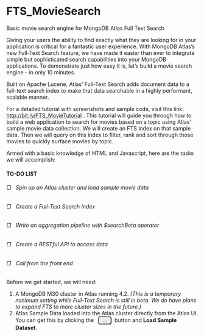 # FTS_MovieSearch
Basic movie search engine for MongoDB Atlas Full Text Search

Giving your users the ability to find exactly what they are looking for in your application is critical for a fantastic user experience. With MongoDB Atlas’s new Full-Text Search feature, we have made it easier than ever to integrate simple but sophisticated search capabilities into your MongoDB applications. To demonstrate just how easy it is, let’s build a movie search engine - in only 10 minutes.

Built on Apache Lucene, Atlas’ Full-Text Search adds document data to a full-text search index to make that data searchable in a highly performant, scalable manner. 

For a detailed tutorial with screenshots and sample code, visit this link: http://bit.ly/FTS_MovieTutorial . This tutorial will guide you through how to build a web application to search for movies based on a topic using Atlas’ sample movie data collection. We will create an FTS index on that sample data. Then we will query on this index to filter, rank and sort through those movies to quickly surface movies by topic.

  Armed with a basic knowledge of HTML and Javascript, here are the tasks we will accomplish:
#### TO-DO LIST
###### ▢ &nbsp; Spin up an Atlas cluster and load sample movie data
###### ▢ &nbsp; Create a Full-Text Search Index
###### ▢ &nbsp; Write an aggregation pipeline with $searchBeta operator
###### ▢ &nbsp; Create a RESTful API to access data
###### ▢ &nbsp; Call from the front end


  Before we get started, we will need:
1. A MongoDB M30 cluster in Atlas running 4.2. *(This is a temporary minimum setting while Full-Text Search is still in beta. We do have plans to expand FTS to more cluster sizes in the future.)*
2. Atlas Sample Data loaded into the Atlas cluster directly from the Atlas UI. You can get this by clicking the &nbsp; <button style="border-radius: 5px; width:35px;">...</button>&nbsp; button and **Load Sample Dataset**.
